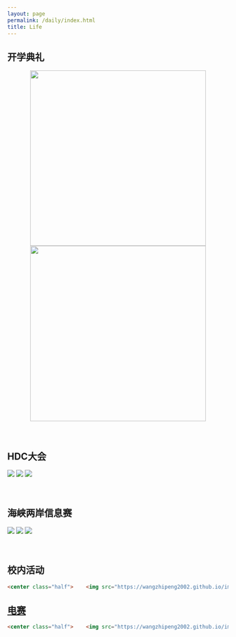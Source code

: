 ```yaml
---
layout: page
permalink: /daily/index.html
title: Life
---
```




## 开学典礼

<center class="half">
    <img src="https://wangzhipeng2002.github.io/images/kaixue2.jpg" width="400"/><img src="https://wangzhipeng2002.github.io/images/kaixue1.jpg" width="400"/></center>

<br>

<br>

## HDC大会

<div class="third">
<img src="https://wangzhipeng2002.github.io/images/hdc1.jpg">
<img src="https://wangzhipeng2002.github.io/images/hdc2.jpg">
<img src="https://wangzhipeng2002.github.io/images/hdc3.jpg">
</div>


<br>

<br>

## 海峡两岸信息赛

<div class="third">
<img src="https://wangzhipeng2002.github.io/images/haixia1.jpeg">
<img src="https://wangzhipeng2002.github.io/images/haixia2.jpeg">
<img src="https://wangzhipeng2002.github.io/images/haixia3.jpg">
</div>


<br>

<br>

## 校内活动

```html
<center class="half">    <img src="https://wangzhipeng2002.github.io/images/gongzuo1.jpg" width="400"/><img src="https://wangzhipeng2002.github.io/images/gongzuo2.png" width="400"/></center>
```



## <u>电赛</u>				

```html
<center class="half">    <img src="https://wangzhipeng2002.github.io/images/diansai1.jpg" width="400"/><img src="https://wangzhipeng2002.github.io/images/diansai2.jpg" width="400"/></center>
```

